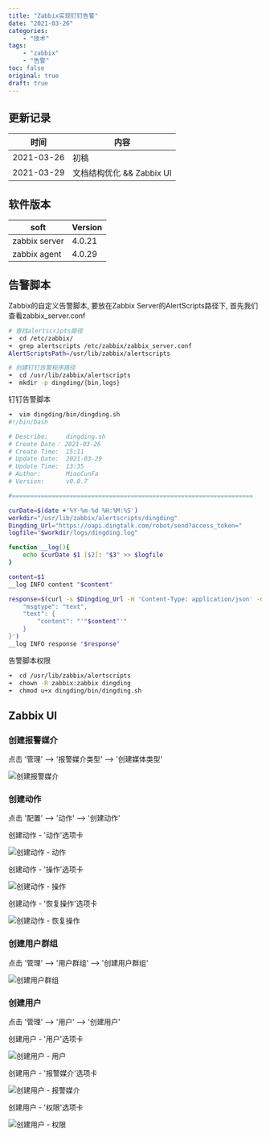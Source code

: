 ```yaml
---
title: "Zabbix实现钉钉告警"
date: "2021-03-26"
categories:
    - "技术"
tags:
    - "zabbix"
    - "告警"
toc: false
original: true
draft: true
---
```


## 更新记录

| 时间       | 内容 |
| ---------- | ---- |
| 2021-03-26 | 初稿 |
| 2021-03-29 | 文档结构优化 && Zabbix UI |

## 软件版本

| soft          | Version |
| ------------- | ------- |
| zabbix server | 4.0.21  |
| zabbix agent  | 4.0.29  |

## 告警脚本

Zabbix的自定义告警脚本, 要放在Zabbix Server的AlertScripts路径下, 首先我们查看zabbix_server.conf

``` zsh
# 查找alertscripts路径
➜  cd /etc/zabbix/
➜  grep alertscripts /etc/zabbix/zabbix_server.conf
AlertScriptsPath=/usr/lib/zabbix/alertscripts

# 创建钉钉告警程序路径
➜  cd /usr/lib/zabbix/alertscripts
➜  mkdir -p dingding/{bin,logs}
```

钉钉告警脚本

``` zsh
➜  vim dingding/bin/dingding.sh
#!/bin/bash

# Describe:     dingding.sh
# Create Date： 2021-03-26
# Create Time:  15:11
# Update Date:  2021-03-29
# Update Time:  13:35
# Author:       MiaoCunFa
# Version:      v0.0.7

#===================================================================

curDate=$(date +'%Y-%m-%d %H:%M:%S')
workdir="/usr/lib/zabbix/alertscripts/dingding"
Dingding_Url="https://oapi.dingtalk.com/robot/send?access_token="
logfile="$workdir/logs/dingding.log"

function __log(){
    echo $curDate $1 [$2]: "$3" >> $logfile
}

content=$1
__log INFO content "$content"

response=$(curl -s $Dingding_Url -H 'Content-Type: application/json' -d '{
    "msgtype": "text",
    "text": {
        "content": "'"$content"'"
    }
}')
__log INFO response "$response"
```

告警脚本权限

``` zsh
➜  cd /usr/lib/zabbix/alertscripts
➜  chown -R zabbix:zabbix dingding
➜  chmod u+x dingding/bin/dingding.sh
```

## Zabbix UI

### 创建报警媒介

点击 '管理' --> '报警媒介类型' --> '创建媒体类型'

![创建报警媒介](https://cdn.jsdelivr.net/gh/miaocunfa/imghosting/img/zabbix_dingding_20210329_04.jpg)

### 创建动作

点击 '配置' --> '动作' --> '创建动作'

创建动作 - '动作'选项卡

![创建动作 - 动作](https://cdn.jsdelivr.net/gh/miaocunfa/imghosting/img/zabbix_dingding_20210329_03.jpg)

创建动作 - '操作'选项卡

![创建动作 - 操作](https://cdn.jsdelivr.net/gh/miaocunfa/imghosting/img/zabbix_dingding_20210329_01.jpg)

创建动作 - '恢复操作'选项卡

![创建动作 - 恢复操作](https://cdn.jsdelivr.net/gh/miaocunfa/imghosting/img/zabbix_dingding_20210329_02.jpg)

### 创建用户群组

点击 '管理' --> '用户群组' --> '创建用户群组'

![创建用户群组](https://cdn.jsdelivr.net/gh/miaocunfa/imghosting/img/zabbix_dingding_20210329_07.jpg)

### 创建用户

点击 '管理' --> '用户' --> '创建用户'

创建用户 - '用户'选项卡

![创建用户 - 用户](https://cdn.jsdelivr.net/gh/miaocunfa/imghosting/img/zabbix_dingding_20210329_05.jpg)

创建用户 - '报警媒介'选项卡

![创建用户 - 报警媒介](https://cdn.jsdelivr.net/gh/miaocunfa/imghosting/img/zabbix_dingding_20210329_06.jpg)

创建用户 - '权限'选项卡

![创建用户 - 权限](https://cdn.jsdelivr.net/gh/miaocunfa/imghosting/img/zabbix_dingding_20210329_08.jpg)
